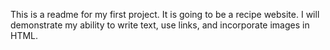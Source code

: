 This is a readme for my first project. It is going to be a recipe website. I will demonstrate my ability to write text, use links, and incorporate images in HTML.